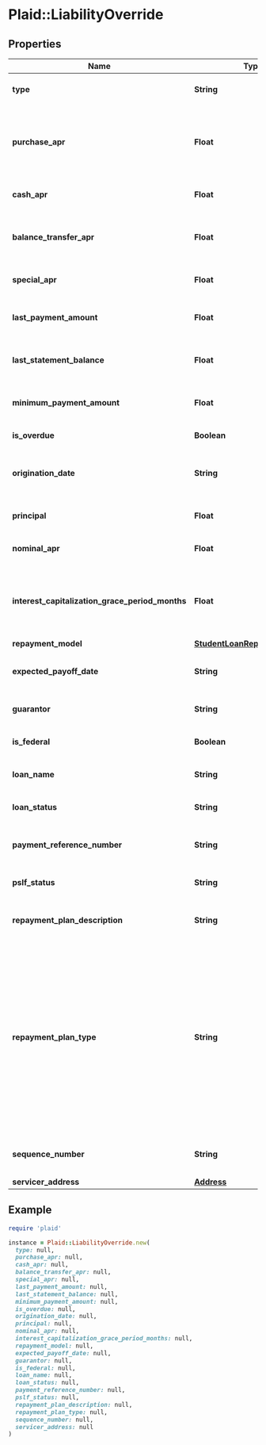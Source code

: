 # Plaid::LiabilityOverride

## Properties

| Name | Type | Description | Notes |
| ---- | ---- | ----------- | ----- |
| **type** | **String** | The type of the liability object, either &#x60;credit&#x60; or &#x60;student&#x60;. |  |
| **purchase_apr** | **Float** | The purchase APR percentage value. For simplicity, this is the only interest rate used to calculate interest charges. Can only be set if &#x60;type&#x60; is &#x60;credit&#x60;. |  |
| **cash_apr** | **Float** | The cash APR percentage value. Can only be set if &#x60;type&#x60; is &#x60;credit&#x60;. |  |
| **balance_transfer_apr** | **Float** | The balance transfer APR percentage value. Can only be set if &#x60;type&#x60; is &#x60;credit&#x60;. Can only be set if &#x60;type&#x60; is &#x60;credit&#x60;. |  |
| **special_apr** | **Float** | The special APR percentage value. Can only be set if &#x60;type&#x60; is &#x60;credit&#x60;. |  |
| **last_payment_amount** | **Float** | Override the &#x60;last_payment_amount&#x60; field. Can only be set if &#x60;type&#x60; is &#x60;credit&#x60;. |  |
| **last_statement_balance** | **Float** | Override the &#x60;last_statement_balance&#x60; field. Can only be set if &#x60;type&#x60; is &#x60;credit&#x60;. |  |
| **minimum_payment_amount** | **Float** | Override the &#x60;minimum_payment_amount&#x60; field. Can only be set if &#x60;type&#x60; is &#x60;credit&#x60;. |  |
| **is_overdue** | **Boolean** | Override the &#x60;is_overdue&#x60; field |  |
| **origination_date** | **String** | The date on which the loan was initially lent, in ISO 8601 (YYYY-MM-DD) format. Can only be set if &#x60;type&#x60; is &#x60;student&#x60;. |  |
| **principal** | **Float** | The original loan principal. Can only be set if &#x60;type&#x60; is &#x60;student&#x60;. |  |
| **nominal_apr** | **Float** | The interest rate on the loan as a percentage. Can only be set if &#x60;type&#x60; is &#x60;student&#x60;. |  |
| **interest_capitalization_grace_period_months** | **Float** | If set, interest capitalization begins at the given number of months after loan origination. By default interest is never capitalized. Can only be set if &#x60;type&#x60; is &#x60;student&#x60;. |  |
| **repayment_model** | [**StudentLoanRepaymentModel**](StudentLoanRepaymentModel.md) |  |  |
| **expected_payoff_date** | **String** | Override the &#x60;expected_payoff_date&#x60; field. Can only be set if &#x60;type&#x60; is &#x60;student&#x60;. |  |
| **guarantor** | **String** | Override the &#x60;guarantor&#x60; field. Can only be set if &#x60;type&#x60; is &#x60;student&#x60;. |  |
| **is_federal** | **Boolean** | Override the &#x60;is_federal&#x60; field. Can only be set if &#x60;type&#x60; is &#x60;student&#x60;. |  |
| **loan_name** | **String** | Override the &#x60;loan_name&#x60; field. Can only be set if &#x60;type&#x60; is &#x60;student&#x60;. |  |
| **loan_status** | **String** | Override the &#x60;loan_status&#x60; field. Can only be set if &#x60;type&#x60; is &#x60;student&#x60;. |  |
| **payment_reference_number** | **String** | Override the &#x60;payment_reference_number&#x60; field. Can only be set if &#x60;type&#x60; is &#x60;student&#x60;. |  |
| **pslf_status** | **String** | Override the &#x60;pslf_status&#x60; field. Can only be set if &#x60;type&#x60; is &#x60;student&#x60;. |  |
| **repayment_plan_description** | **String** | Override the &#x60;repayment_plan.description&#x60; field. Can only be set if &#x60;type&#x60; is &#x60;student&#x60;. |  |
| **repayment_plan_type** | **String** | Override the &#x60;repayment_plan.type&#x60; field. Can only be set if &#x60;type&#x60; is &#x60;student&#x60;. Possible values are: &#x60;\&quot;extended graduated\&quot;&#x60;, &#x60;\&quot;extended standard\&quot;&#x60;, &#x60;\&quot;graduated\&quot;&#x60;, &#x60;\&quot;income-contingent repayment\&quot;&#x60;, &#x60;\&quot;income-based repayment\&quot;&#x60;, &#x60;\&quot;interest only\&quot;&#x60;, &#x60;\&quot;other\&quot;&#x60;, &#x60;\&quot;pay as you earn\&quot;&#x60;, &#x60;\&quot;revised pay as you earn\&quot;&#x60;, or &#x60;\&quot;standard\&quot;&#x60;. |  |
| **sequence_number** | **String** | Override the &#x60;sequence_number&#x60; field. Can only be set if &#x60;type&#x60; is &#x60;student&#x60;. |  |
| **servicer_address** | [**Address**](Address.md) |  |  |

## Example

```ruby
require 'plaid'

instance = Plaid::LiabilityOverride.new(
  type: null,
  purchase_apr: null,
  cash_apr: null,
  balance_transfer_apr: null,
  special_apr: null,
  last_payment_amount: null,
  last_statement_balance: null,
  minimum_payment_amount: null,
  is_overdue: null,
  origination_date: null,
  principal: null,
  nominal_apr: null,
  interest_capitalization_grace_period_months: null,
  repayment_model: null,
  expected_payoff_date: null,
  guarantor: null,
  is_federal: null,
  loan_name: null,
  loan_status: null,
  payment_reference_number: null,
  pslf_status: null,
  repayment_plan_description: null,
  repayment_plan_type: null,
  sequence_number: null,
  servicer_address: null
)
```

